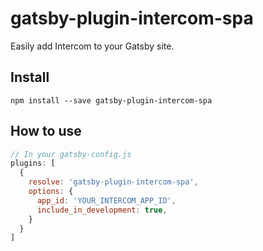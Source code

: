 # gatsby-plugin-intercom-spa

Easily add Intercom to your Gatsby site.

## Install
`npm install --save gatsby-plugin-intercom-spa`

## How to use

```javascript
// In your gatsby-config.js
plugins: [
  {
    resolve: 'gatsby-plugin-intercom-spa',
    options: {
      app_id: 'YOUR_INTERCOM_APP_ID',
      include_in_development: true,
    }
  }
]
```
